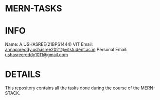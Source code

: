 # MERN-TASKS 
# INFO 
Name: A USHASREE(21BPS1444)
VIT Email: annapareddy.ushasree2021@vitstudent.ac.in
Personal Email: ushasreereddy1011@gmail.com 
# DETAILS 
This repository contains all the tasks done during the course of the MERN-STACK.
